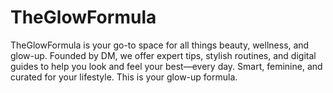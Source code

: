 # TheGlowFormula
TheGlowFormula is your go-to space for all things beauty, wellness, and glow-up. Founded by DM, we offer expert tips, stylish routines, and digital guides to help you look and feel your best—every day. Smart, feminine, and curated for your lifestyle. This is your glow-up formula.
